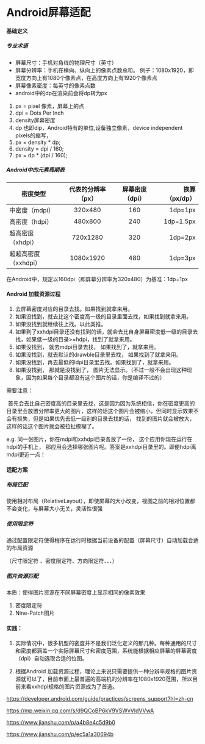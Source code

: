 # Android屏幕适配

#### 基础定义

##### 专业术语
- 屏幕尺寸：手机对角线的物理尺寸（英寸）
- 屏幕分辨率：手机在横向、纵向上的像素点数总和。
例子：1080x1920，即宽度方向上有1080个像素点，在高度方向上有1920个像素点
- 屏幕像素密度：每英寸的像素点数
- android中的dp在渲染前会将dp转为px


1. px  = pixel 像素，屏幕上的点
2. dpi = Dots Per Inch
3. density屏幕密度
4. dp 也即dip，Android特有的单位,设备独立像素，device independent pixels的缩写，
5. px = density * dp;
6. density = dpi / 160;
7. px = dp * (dpi / 160);



##### Android中的元素周期表

密度类型|代表的分辨率（px）|屏幕密度（dpi）|换算（px/dp）
---|:--:|:--:|---:
中密度（mdpi）|320x480|160|1dp=1px	
高密度（hdpi）|480x800|240|1dp=1.5px	
超高密度（xhdpi）|	720x1280|320|1dp=2px	
超超高密度（xxhdpi）|1080x1920|480|1dp=3px	

在Android中，规定以160dpi（即屏幕分辨率为320x480）为基准：1dp=1px

#### Android 加载资源过程
1. 去屏幕密度对应的目录去找。如果找到就拿来用。
2. 如果没找到，就去比这个密度高一级的目录里面去找，如果找到就拿来用。
3. 如果没找到就继续往上找。以此类推。
4. 如果到了xxhdpi目录还没有找到的话，就会去比自身屏幕密度低一级的目录去找，如果低一级的目录>=hdpi，找到了就拿来用。
5. 如果没找到， 就去mdpi目录去找， 如果找到了，就拿来用。
6. 如果没找到，就去默认的drawble目录里去找， 如果找到了就拿来用。
7. 如果没找到，再去最低的ldpi目录里去找。如果找到了，就拿来用。
8. 如果没找到， 那就是没找到了， 图片无法显示。（不过一般不会出现这种现象，因为如果每个目录都没有这个图片的话，你是编译不过的）

需要注意：

 首先会去比自己密度高的目录里去找，这是因为因为系统相信，你在密度更高的目录里会放置分辨率更大的图片，这样的话这个图片会被缩小，但同时显示效果不会有损失，但是如果优先去低一级别的目录去找的话， 找到的图片就会被放大，这样的话这个图片就会被拉扯模糊了。

e.g. 同一张图片，你在mdpi和xxhdpi目录各放了一份， 这个应用你现在运行在hdpi的手机上， 那应用会选择哪张图片呢。答案是xxhdpi目录里的。即便hdpi离mdpi更近一点！


#### 适配方案
##### 布局匹配
 使用相对布局（RelativeLayout），即使屏幕的大小改变，视图之前的相对位置都不会变化，与屏幕大小无关，灵活性很强

#####  使用限定符 
通过配置限定符使得程序在运行时根据当前设备的配置（屏幕尺寸）自动加载合适的布局资源 

（尺寸限定符 、密度限定符、方向限定符、、、）

	
##### 图片资源匹配
本质：使得图片资源在不同屏幕密度上显示相同的像素效果

1. 密度限定符
2. Nine-Patch图片

	
#### 实践：

1. 实际情况中，很多机型的密度并不是我们泛化定义的那几种。每种通用的尺寸和密度都涵盖一个实际屏幕尺寸和密度范围，系统能根据相应屏幕的屏幕密度（dpi）自动选取合适的位图。

2. 根据Android 加载资源过程，理论上来说只需要提供一种分辨率规格的图片资源就可以了，目前市面上最普遍的高端机的分辨率在1080x1920范围，所以目前来看xxhdpi规格的图片资源成为了首选。

https://developer.android.com/guide/practices/screens_support?hl=zh-cn

https://mp.weixin.qq.com/s/d9QCoBP6kV9VSWvVldVVwA

https://www.jianshu.com/p/a4b8e4c5d9b0

https://www.jianshu.com/p/ec5a1a30694b